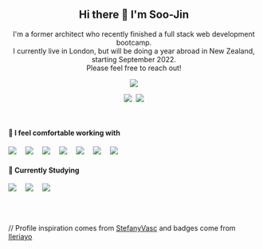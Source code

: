 <h2 align='center'> Hi there 👋 I'm Soo-Jin </h2>

<p align='center'>
  I'm a former architect who recently finished a full stack web development bootcamp.<br>
  I currently live in London, but will be doing a year abroad in New Zealand, starting September 2022.<br>
  Please feel free to reach out!
</p>

<p align='center'>
  <a href="https://github.com/soojinhwang"><img src="https://visitor-badge.glitch.me/badge?page_id=soojinhwang??style=for-the-badge&logo=appveyor"></a>
</p>

<p align='center'>
  <a href="https://www.linkedin.com/in/soo-jinhwang/"><img src="https://img.shields.io/badge/linkedin-%230077B5.svg?&style=for-the-badge&logo=linkedin&logoColor=white" /></a>&nbsp;
  <a href="mailto:soojiny.hwang@gmail.com?subject=Hello%20Gabriel"><img src="https://img.shields.io/badge/gmail-%23D14836.svg?&style=for-the-badge&logo=gmail&logoColor=white" /></a>
</p>

<br>

<h4>🌈 I feel comfortable working with </h4>
<p>
  <img src="https://img.shields.io/badge/html5%20-%23e34f26.svg?&style=for-the-badge&logo=html5&logoColor=white"/>&emsp;
  <img src="https://img.shields.io/badge/CSS3-1572B6?&style=for-the-badge&logo=css3&logoColor=white" />&emsp;
  <img src="https://img.shields.io/badge/Bootstrap-563D7C?style=for-the-badge&logo=bootstrap&logoColor=white">&emsp;
  <img src="https://img.shields.io/badge/rails-%23CC0000.svg?style=for-the-badge&logo=ruby-on-rails&logoColor=white"/>&emsp;
  <img src="https://img.shields.io/badge/ruby-%23CC342D.svg?style=for-the-badge&logo=ruby&logoColor=white"/>&emsp;
  <img src="https://img.shields.io/badge/adobe%20photoshop-%2331A8FF.svg?style=for-the-badge&logo=adobe%20photoshop&logoColor=white"/>&emsp;
  <img src="https://img.shields.io/badge/git-%23F05033.svg?style=for-the-badge&logo=git&logoColor=white"/>
</p>

<h4>📖 Currently Studying</h4>
<p>
  <img src="https://img.shields.io/badge/javascript-%23323330.svg?style=for-the-badge&logo=javascript&logoColor=%23F7DF1E"/>&emsp;
  <img src="https://img.shields.io/badge/React-20232A?style=for-the-badge&logo=react&logoColor=61DAFB"/>&emsp;
  <img src="https://img.shields.io/badge/figma-%23F24E1E.svg?style=for-the-badge&logo=figma&logoColor=white"/>
</p>

<br>
<br>
<p align="left">
// Profile inspiration comes from <a href="https://github.com/StefanyVasc">StefanyVasc</a> and badges come from <a href="https://github.com/Ileriayo/markdown-badges">Ileriayo</a>
</p>
